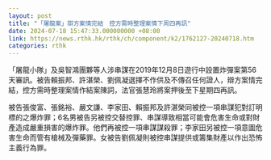 ```yaml
---
layout: post
title: "「屠龍案」辯方案情完結　控方需時整理案情下周四再訊"
date: 2024-07-18 15:47:33.000000000 +08:00
link: https://news.rthk.hk/rthk/ch/component/k2/1762127-20240718.htm
categories: rthk
---
```


「屠龍小隊」及吳智鴻團夥等人涉串謀在2019年12月8日遊行中設置炸彈案第56天審訊。被告賴振邦、許湛榮、劉佩凝選擇不作供及不傳召任何證人，辯方案情完結，控方需時整理案情作結案陳詞，法官張慧玲將案押後至下星期四再訊。

被告張俊富、張銘裕、嚴文謙、李家田、賴振邦及許湛榮同被控一項串謀犯對訂明標的之爆炸罪；6名男被告另被控交替控罪、串謀導致相當可能會危害生命或對財產造成嚴重損害的爆炸罪。他們再被控一項串謀謀殺罪；李家田另被控一項意圖危害生命而管有槍械及彈藥罪。女被告劉佩凝則被控串謀提供或籌集財產以作出恐怖主義行為罪。
